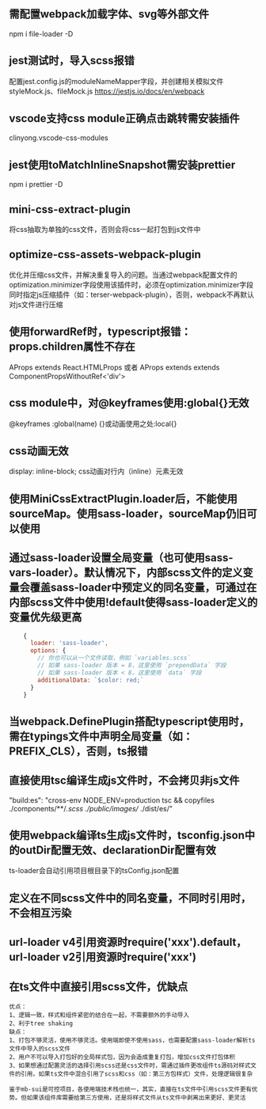 ## 需配置webpack加载字体、svg等外部文件
npm i file-loader -D

## jest测试时，导入scss报错
配置jest.config.js的moduleNameMapper字段，并创建相关模拟文件styleMock.js、fileMock.js
https://jestjs.io/docs/en/webpack 

## vscode支持css module正确点击跳转需安装插件
clinyong.vscode-css-modules

## jest使用toMatchInlineSnapshot需安装prettier
npm i prettier -D

## mini-css-extract-plugin
将css抽取为单独的css文件，否则会将css一起打包到js文件中

## optimize-css-assets-webpack-plugin
优化并压缩css文件，并解决重复导入的问题。当通过webpack配置文件的optimization.minimizer字段使用该插件时，必须在optimization.minimizer字段同时指定js压缩插件（如：terser-webpack-plugin），否则，webpack不再默认对js文件进行压缩

## 使用forwardRef时，typescript报错：props.children属性不存在
AProps extends React.HTMLProps<HTMLDivElement> 或者 AProps extends extends ComponentPropsWithoutRef<'div'> 

## css module中，对@keyframes使用:global{}无效
@keyframes :global(name) {}或动画使用之处:local{}

## css动画无效
display: inline-block; css动画对行内（inline）元素无效

## 使用MiniCssExtractPlugin.loader后，不能使用sourceMap。使用sass-loader，sourceMap仍旧可以使用

## 通过sass-loader设置全局变量（也可使用sass-vars-loader）。默认情况下，内部scss文件的定义变量会覆盖sass-loader中预定义的同名变量，可通过在内部scss文件中使用!default使得sass-loader定义的变量优先级更高
``` javascript
    {
      loader: 'sass-loader',
      options: {
        // 你也可以从一个文件读取，例如 `variables.scss`
        // 如果 sass-loader 版本 = 8，这里使用 `prependData` 字段
        // 如果 sass-loader 版本 < 8，这里使用 `data` 字段
        additionalData: `$color: red;`
      }
    }
```

## 当webpack.DefinePlugin搭配typescript使用时，需在typings文件中声明全局变量（如：PREFIX_CLS），否则，ts报错

## 直接使用tsc编译生成js文件时，不会拷贝非js文件
"build:es": "cross-env NODE_ENV=production tsc && copyfiles ./components/**/*.scss ./public/images/* ./dist/es/"

## 使用webpack编译ts生成js文件时，tsconfig.json中的outDir配置无效、declarationDir配置有效
ts-loader会自动引用项目根目录下的tsConfig.json配置

## 定义在不同scss文件中的同名变量，不同时引用时，不会相互污染

## url-loader v4引用资源时require('xxx').default，url-loader v2引用资源时require('xxx')

## 在ts文件中直接引用scss文件，优缺点
```
优点：
1、逻辑一致，样式和组件紧密的结合在一起，不需要额外的手动导入
2、利于tree shaking
缺点：
1、打包不够灵活，使用不够灵活。使用端即使不使用sass，也需要配置sass-loader解析ts文件中导入的scss文件
2、用户不可以导入打包好的全局样式包，因为会造成重复打包，增加css文件打包体积
3、如果想通过配置灵活的选择引用scss还是css文件时，需通过插件更改组件ts源码对样式文件的引用，如果ts文件中混合引用了scss和css（如：第三方包样式）文件，处理逻辑很复杂

鉴于mb-sui是可控项目，各使用端技术栈也统一，其实，直接在ts文件中引用scss文件更有优势。但如果该组件库需要给第三方使用，还是将样式文件从ts文件中剥离出来更好、更灵活
```